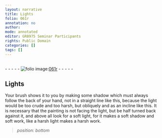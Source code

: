 ```yaml
---
layout: narrative
title: Lights
folio: 061r
annotation: no
author:
mode: annotated
editor: GR8975 Seminar Participants
rights: Public Domain
categories: []
tags: []
---
```


 <br/>- - - - - <a href="http://gallica.bnf.fr/ark:/12148/btv1b10500001g/f127.image"><img src="../assets/photo-icon.png" alt="folio image: " style="display:inline-block; margin-bottom:-3px;"/>061r</a> - - - - - <br/> 
## Lights

 
Your <span class="tool">brush</span> shows it to you by making some shadow which must always follow the back of your hand, not in a straight line like this, <span class="figure"></span> because the light would be too crude and too harsh, but obliquely and as an incline like this. <span class="figure"></span><span class="figure"></span> It is necessary that the painting is not facing the light, but be half turned back against it, and above all look for a soft light, for it makes a soft shadow and soft work, like a harsh light makes a harsh work.
 
> *position: bottom*
> 
> 
 